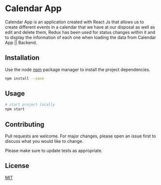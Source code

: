 # Calendar App

Calendar App is an application created with React Js that allows us to create different events in a calendar that we have at our disposal as well as edit and delete them, Redux has been used for status changes within it and to display the information of each one when loading the data from Calendar App || Backend.

## Installation

Use the node [npm](https://github.com/nodejs/nodejs.dev) package manager to install the project dependencies.

```bash
npm install --save
```

## Usage

```bash
# start project locally
npm start
```

## Contributing

Pull requests are welcome. For major changes, please open an issue first to discuss what you would like to change.

Please make sure to update tests as appropriate.

## License

[MIT](https://choosealicense.com/licenses/mit/)